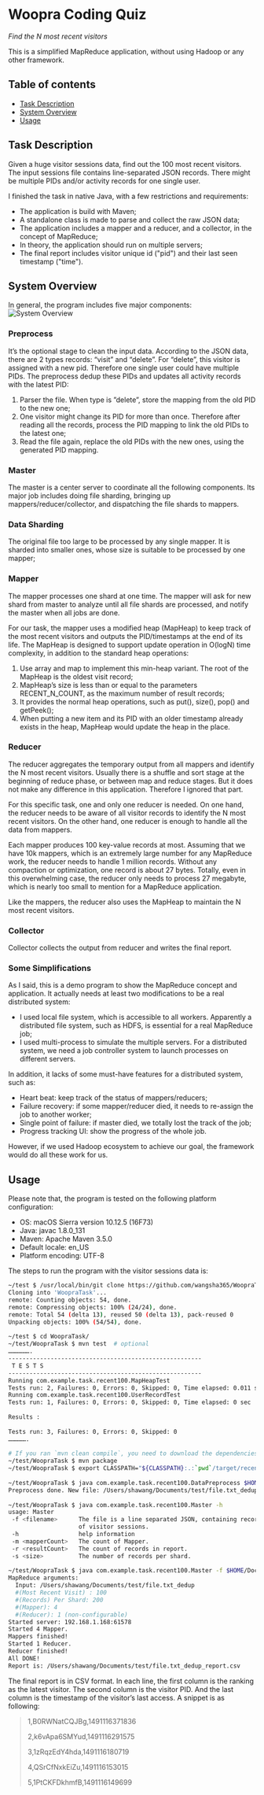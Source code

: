 Woopra Coding Quiz
========

_Find the N most recent visitors_
 
This is a simplified MapReduce application, without using Hadoop or any other framework.
 
## Table of contents
 
- [Task Description](#task-description)
- [System Overview](#system-overview)
- [Usage](#usage)
 
## Task Description
 
Given a huge visitor sessions data, find out the 100 most recent visitors. The input sessions file contains line-separated JSON records. There might be multiple PIDs and/or activity records for one single user.
 
I finished the task in native Java, with a few restrictions and requirements:
 
 * The application is build with Maven;
 * A standalone class is made to parse and collect the raw JSON data;
 * The application includes a mapper and a reducer, and a collector, in the concept of MapReduce;
 * In theory, the application should run on multiple servers;
 * The final report includes visitor unique id ("pid") and their last seen timestamp ("time").
 
## System Overview
In general, the program includes five major components:
![System Overview](/doc/overview.png?raw=true "System Overview")
 
### Preprocess
 
It’s the optional stage to clean the input data. According to the JSON data, there are 2 types records: “visit” and “delete”. For “delete”, this visitor is assigned with a new pid. Therefore one single user could have multiple PIDs. The preprocess dedup these PIDs and updates all activity records with the latest PID:
 
1. Parser the file. When type is ”delete”, store the mapping from the old PID to the new one;
2. One visitor might change its PID for more than once. Therefore after reading all the records, process the PID mapping to link the old PIDs to the latest one;
3. Read the file again, replace the old PIDs with the new ones, using the generated PID mapping.
 
### Master
 
The master is a center server to coordinate all the following components. Its major job includes doing file sharding, bringing up mappers/reducer/collector, and dispatching the file shards to mappers.
 
### Data Sharding
 
The original file too large to be processed by any single mapper. It is sharded into smaller ones, whose size is suitable to be processed by one mapper;
 
### Mapper
 
The mapper processes one shard at one time. The mapper will ask for new shard from master to analyze until all file shards are processed, and notify the master when all jobs are done.
 
For our task, the mapper uses a modified heap (MapHeap) to keep track of the most recent visitors and outputs the PID/timestamps at the end of its life. The MapHeap is designed to support update operation in O(logN) time complexity, in addition to the standard heap operations:
 
1. Use array and map to implement this min-heap variant. The root of the MapHeap is the oldest visit record;
2. MapHeap’s size is less than or equal to the parameters RECENT_N_COUNT, as the maximum number of result records;
3. It provides the normal heap operations, such as put(), size(), pop() and getPeek();
4. When putting a new item and its PID with an older timestamp already exists in the heap, MapHeap would update the heap in the place. 
 
### Reducer
 
The reducer aggregates the temporary output from all mappers and identify the N most recent visitors. Usually there is a shuffle and sort stage at the beginning of reduce phase, or between map and reduce stages. But it does not make any difference in this application. Therefore I ignored that part.
 
For this specific task, one and only one reducer is needed. On one hand, the reducer needs to be aware of all visitor records to identify the N most recent visitors. On the other hand, one reducer is enough to handle all the data from mappers.
 
Each mapper produces 100 key-value records at most. Assuming that we have 10k mappers, which is an extremely large number for any MapReduce work, the reducer needs to handle 1 million records. Without any compaction or optimization, one record is about 27 bytes. Totally, even in this overwhelming case, the reducer only needs to process 27 megabyte, which is nearly too small to mention for a MapReduce application.
 
Like the mappers, the reducer also uses the MapHeap to maintain the N most recent visitors.
 
### Collector
 
Collector collects the output from reducer and writes the final report.
 
### Some Simplifications
 
As I said, this is a demo program to show the MapReduce concept and application. It actually needs at least two modifications to be a real distributed system:
 
 * I used local file system, which is accessible to all workers. Apparently a distributed file system, such as HDFS, is essential for a real MapReduce job;
 * I used multi-process to simulate the multiple servers. For a distributed system, we need a job controller system to launch processes on different servers.
 
In addition, it lacks of some must-have features for a distributed system, such as:
 
 * Heart beat: keep track of the status of mappers/reducers;
 * Failure recovery: if some mapper/reducer died, it needs to re-assign the job to another worker;
 * Single point of failure: if master died, we totally lost the track of the job; 
 * Progress tracking UI: show the progress of the whole job.
 
However, if we used Hadoop ecosystem to achieve our goal, the framework would do all these work for us.
 
## Usage
 
Please note that, the program is tested on the following platform configuration:
 * OS: macOS Sierra version 10.12.5 (16F73)
 * Java: javac 1.8.0_131
 * Maven: Apache Maven 3.5.0
 * Default locale: en_US
 * Platform encoding: UTF-8
 
The steps to run the program with the visitor sessions data is:
 
```bash
~/test $ /usr/local/bin/git clone https://github.com/wangsha365/WoopraTask
Cloning into 'WoopraTask'...
remote: Counting objects: 54, done.
remote: Compressing objects: 100% (24/24), done.
remote: Total 54 (delta 13), reused 50 (delta 13), pack-reused 0
Unpacking objects: 100% (54/54), done.
 
~/test $ cd WoopraTask/
~/test/WoopraTask $ mvn test  # optional
……………….
-------------------------------------------------------
 T E S T S
-------------------------------------------------------
Running com.example.task.recent100.MapHeapTest
Tests run: 2, Failures: 0, Errors: 0, Skipped: 0, Time elapsed: 0.011 sec
Running com.example.task.recent100.UserRecordTest
Tests run: 1, Failures: 0, Errors: 0, Skipped: 0, Time elapsed: 0 sec
 
Results :
 
Tests run: 3, Failures: 0, Errors: 0, Skipped: 0
…………….
 
# If you ran `mvn clean compile`, you need to download the dependencies and include their locations into the CLASSPATH.
~/test/WoopraTask $ mvn package
~/test/WoopraTask $ export CLASSPATH="${CLASSPATH}:.:`pwd`/target/recent100-0.1-jar-with-dependencies.jar"
 
~/test/WoopraTask $ java com.example.task.recent100.DataPreprocess $HOME/Documents/test/file.txt
Preprocess done. New file: /Users/shawang/Documents/test/file.txt_dedup
 
~/test/WoopraTask $ java com.example.task.recent100.Master -h
usage: Master
 -f <filename>      The file is a line separated JSON, containing records
                    of visitor sessions.
 -h                 help information
 -m <mapperCount>   The count of Mapper.
 -r <resultCount>   The count of records in report.
 -s <size>          The number of records per shard.
 
~/test/WoopraTask $ java com.example.task.recent100.Master -f $HOME/Documents/test/file.txt_dedup
MapReduce arguments:
  Input: /Users/shawang/Documents/test/file.txt_dedup
  #(Most Recent Visit) : 100
  #(Records) Per Shard: 200
  #(Mapper): 4
  #(Reducer): 1 (non-configurable)
Started server: 192.168.1.168:61578
Started 4 Mapper.
Mappers finished!
Started 1 Reducer.
Reducer finished!
All DONE!
Report is: /Users/shawang/Documents/test/file.txt_dedup_report.csv
```
 
The final report is in CSV format. In each line, the first column is the ranking as the latest visitor. The second column is the visitor PID. And the last column is the timestamp of the visitor’s last access. A snippet is as following:
 
> 1,B0RWNatCQJBg,1491116371836
> 
> 2,k6vApa6SMYud,1491116291575
> 
> 3,1zRqzEdY4hda,1491116180719
> 
> 4,QSrCfNxkEiZu,1491116153015
> 
> 5,1PtCKFDkhmfB,1491116149699
